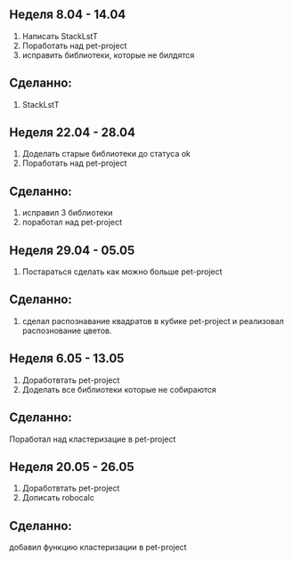 ## Неделя 8.04 - 14.04
1) Написать StackLstT
2) Поработать над pet-project
3) исправить библиотеки, которые не билдятся
## Сделанно:
1) StackLstT


## Неделя 22.04 - 28.04
1) Доделать старые библиотеки до статуса ok
2) Поработать над pet-project

## Сделанно:
1) исправил 3 библиотеки
2) поработал над pet-project

## Неделя 29.04 - 05.05
1) Постараться сделать как можно больше pet-project

## Сделанно:
1) сделал распознавание квадратов в кубике pet-project и реализовал распознование цветов.

## Неделя 6.05 - 13.05
1) Доработвтать pet-project
2) Доделать все библиотеки которые не собираются
   
## Сделанно:
Поработал над кластеризацие в pet-project

## Неделя 20.05 - 26.05
1) Доработвтать pet-project
2) Дописать robocalc
   
## Сделанно:
добавил функцию кластеризации в pet-project
